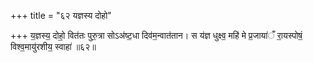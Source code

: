+++
title = "६२ यज्ञस्य दोहो"

+++
य॒ज्ञस्य॒ दोहो॒ वित॑तः पुरु॒त्रा सोऽअ॑ष्ट॒धा दिव॑म॒न्वात॑तान। स य॑ज्ञ धुक्ष्व॒ महि॑ मे प्र॒जाया॑ँ रा॒यस्पोषं॒ विश्व॒मायु॑रशीय॒ स्वाहा॑ ॥६२॥
